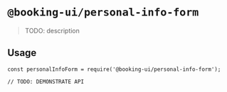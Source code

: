 # `@booking-ui/personal-info-form`

> TODO: description

## Usage

```
const personalInfoForm = require('@booking-ui/personal-info-form');

// TODO: DEMONSTRATE API
```
